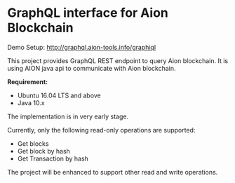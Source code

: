 <H1>GraphQL interface for Aion Blockchain</H1>

Demo Setup: http://graphql.aion-tools.info/graphiql

This project provides GraphQL REST endpoint to query Aion blockchain.
It is using AION java api to communicate with Aion blockchain.


<b>Requirement:</b>
- Ubuntu 16.04 LTS and above
- Java 10.x

The implementation is in very early stage.

Currently, only the following read-only operations are supported:
- Get blocks
- Get block by hash
- Get Transaction by hash


The project will be enhanced to support other read and write operations.




